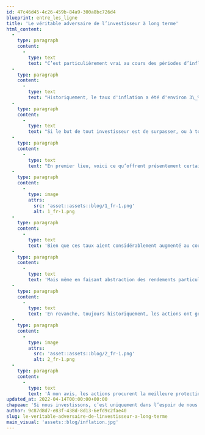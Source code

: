 ```yaml
---
id: 47c46d45-4c26-459b-84a9-300a8bc726d4
blueprint: entre_les_ligne
title: 'Le véritable adversaire de l’investisseur à long terme'
html_content:
  -
    type: paragraph
    content:
      -
        type: text
        text: "C’est particulièrement vrai au cours des périodes d’inflation élevée, comme c’est le cas depuis plusieurs mois. La plus récente statistique à ce sujet fait état d’un indice des prix à la consommation en hausse de 8,5\_% aux États-Unis en mars 2022 par rapport à un an plus tôt. Il s’agit du plus haut niveau d’inflation des 40 dernières années."
  -
    type: paragraph
    content:
      -
        type: text
        text: "Historiquement, le taux d'inflation a été d'environ 3\_% par année. Ce n'est pas négligeable : après environ 25 ans, cela veut dire qu'un panier de biens coûte plus du double."
  -
    type: paragraph
    content:
      -
        type: text
        text: "Si le but de tout investisseur est de surpasser, ou à tout le moins d'égaliser, le taux d'inflation à long terme, quelles sont ses meilleures options?"
  -
    type: paragraph
    content:
      -
        type: text
        text: "En premier lieu, voici ce qu’offrent présentement certaines obligations du gouvernement canadien de diverses échéances\_:"
  -
    type: paragraph
    content:
      -
        type: image
        attrs:
          src: 'asset::assets::blog/1_fr-1.png'
          alt: 1_fr-1.png
  -
    type: paragraph
    content:
      -
        type: text
        text: 'Bien que ces taux aient considérablement augmenté au cours des derniers mois, un investisseur devrait se demander si de tels placements lui permettront d’au moins égaler les taux d’inflation dans les prochaines années. Il me semble que c’est peu probable. De plus, c’est sans tenir compte de la possibilité que cet investisseur paye des impôts sur les intérêts reçus s’il investit dans un compte taxable.'
  -
    type: paragraph
    content:
      -
        type: text
        text: 'Mais même en faisant abstraction des rendements particulièrement anémiques offerts par les obligations au cours des dernières années, historiquement, les taux offerts par les obligations ont à peine réussi à surpasser l’inflation.'
  -
    type: paragraph
    content:
      -
        type: text
        text: 'En revanche, toujours historiquement, les actions ont généré des rendements nettement plus attrayants que les placements à revenus fixes. À preuve, voici les rendements de diverses catégories d’investissement américaines pour la période de 1926 à 2019 selon Morningstar:'
  -
    type: paragraph
    content:
      -
        type: image
        attrs:
          src: 'asset::assets::blog/2_fr-1.png'
          alt: 2_fr-1.png
  -
    type: paragraph
    content:
      -
        type: text
        text: 'À mon avis, les actions procurent la meilleure protection contre les ravages de l’inflation. Toutefois, pour profiter de leurs rendements supérieurs à long terme, l’investisseur devra être prêt à vivre avec une volatilité élevée à court terme et, à l’occasion, avec de fortes corrections. C’est pourquoi j’ai toujours préconisé d’investir pour le long terme dans les actions de sociétés de qualité et de rester présent en Bourse en tout temps, même lorsque les conditions paraissent défavorables.'
updated_at: 2022-04-14T00:00:00+00:00
chapeau: 'Si nous investissons, c’est uniquement dans l’espoir de nous enrichir avec le temps. Or, pour ce faire, il importe d’obtenir des rendements supérieurs à l’inflation. Sinon, nous nous appauvrissons inexorablement avec les années et notre pouvoir d’achat diminue.'
author: 9c87d8d7-e83f-438d-8d13-6efd9c2fae40
slug: le-veritable-adversaire-de-linvestisseur-a-long-terme
main_visual: 'assets::blog/inflation.jpg'
---
```


